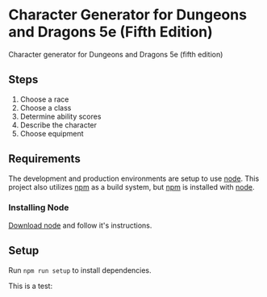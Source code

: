 # Character Generator for Dungeons and Dragons 5e (Fifth Edition)

<link rel="stylesheet" href="http://code.ionicframework.com/ionicons/2.0.1/css/ionicons.min.css">

Character generator for Dungeons and Dragons 5e (fifth edition)

## Steps

1. Choose a race
2. Choose a class
3. Determine ability scores
4. Describe the character
5. Choose equipment

## Requirements

The development and production environments are setup to use [node](http://nodejs.org/). This project also utilizes [npm](https://npmjs.org/) as a build system, but [npm](https://npmjs.org/) is installed with [node](http://nodejs.org/).

### Installing Node

[Download node](http://nodejs.org/download/) and follow it's instructions.

## Setup

Run `npm run setup` to install dependencies.

This is a test: <i aria-hidden="true" class="icon ion-social-octocat"></i>
